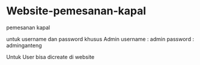 # Website-pemesanan-kapal
pemesanan kapal

untuk username dan password
khusus Admin
username : admin
password : adminganteng

Untuk User bisa dicreate di website
